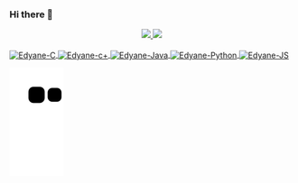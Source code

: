 ### Hi there 👋

<!--
**Edyane/Edyane** is a ✨ _special_ ✨ repository because its `README.md` (this file) appears on your GitHub profile.

Here are some ideas to get you started:

- 🔭 I’m currently working on ...
- 🌱 I’m currently learning ...
- 👯 I’m looking to collaborate on ...
- 🤔 I’m looking for help with ...
- 💬 Ask me about ...
- 📫 How to reach me: ...
- 😄 Pronouns: ...
- ⚡ Fun fact: ...
-->
<div align="center">
  <a href="https://github.com/Edyane">
  <img height="180em" src="https://github-readme-stats.vercel.app/api?username=edyane&show_icons=true&theme=dracula&include_all_commits=true&count_private=true"/>
  <img height="180em" src="https://github-readme-stats.vercel.app/api/top-langs/?username=edyane&layout=compact&langs_count=7&theme=dracula"/>
</div>
<div style="display: inline_block"><br>
  <img align="center" alt="Edyane-C" height="30" width="40" src="https://cdn.jsdelivr.net/gh/devicons/devicon/icons/c/c-plain.svg">
  <img align="center" alt="Edyane-c+" height="30" width="40" src="https://cdn.jsdelivr.net/gh/devicons/devicon/icons/cplusplus/cplusplus-plain.svg">
  <img align="center" alt="Edyane-Java" height="30" width="40" src="https://cdn.jsdelivr.net/gh/devicons/devicon/icons/java/java-original-wordmark.svg">
  <img align="center" alt="Edyane-Python" height="30" width="40" src="https://cdn.jsdelivr.net/gh/devicons/devicon/icons/python/python-original-wordmark.svg">
  <img align="center" alt="Edyane-JS" height="30" width="40" src="https://cdn.jsdelivr.net/gh/devicons/devicon/icons/javascript/javascript-original.svg">
  
 ![Snake animation](https://github.com/rafaballerini/rafaballerini/blob/output/github-contribution-grid-snake.svg)
